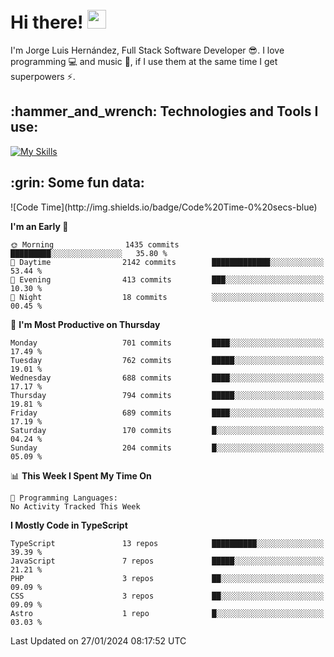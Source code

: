 <h1 align="left">
 <abc>
  <br>Hi there! <img src="https://user-images.githubusercontent.com/42378118/110234147-e3259600-7f4e-11eb-95be-0c4047144dea.gif" width="30"><br>
 </abc>
</h1>

I'm Jorge Luis Hernández, Full Stack Software Developer :sunglasses:. I love programming :computer: and music :musical_score:, if I use them at the same time I get superpowers :zap:. 


<h2 align="left">:hammer_and_wrench: Technologies and Tools I use:</h2>

[![My Skills](https://skillicons.dev/icons?i=js,ts,html,css,py,vue,react,next,nest,postgres,mysql)](https://skillicons.dev)

<h2 align="left">:grin: Some fun data:</h2>
<!--START_SECTION:waka-->
![Code Time](http://img.shields.io/badge/Code%20Time-0%20secs-blue)

**I'm an Early 🐤** 

```text
🌞 Morning                1435 commits        █████████░░░░░░░░░░░░░░░░   35.80 % 
🌆 Daytime                2142 commits        █████████████░░░░░░░░░░░░   53.44 % 
🌃 Evening                413 commits         ███░░░░░░░░░░░░░░░░░░░░░░   10.30 % 
🌙 Night                  18 commits          ░░░░░░░░░░░░░░░░░░░░░░░░░   00.45 % 
```
📅 **I'm Most Productive on Thursday** 

```text
Monday                   701 commits         ████░░░░░░░░░░░░░░░░░░░░░   17.49 % 
Tuesday                  762 commits         █████░░░░░░░░░░░░░░░░░░░░   19.01 % 
Wednesday                688 commits         ████░░░░░░░░░░░░░░░░░░░░░   17.17 % 
Thursday                 794 commits         █████░░░░░░░░░░░░░░░░░░░░   19.81 % 
Friday                   689 commits         ████░░░░░░░░░░░░░░░░░░░░░   17.19 % 
Saturday                 170 commits         █░░░░░░░░░░░░░░░░░░░░░░░░   04.24 % 
Sunday                   204 commits         █░░░░░░░░░░░░░░░░░░░░░░░░   05.09 % 
```


📊 **This Week I Spent My Time On** 

```text
💬 Programming Languages: 
No Activity Tracked This Week
```

**I Mostly Code in TypeScript** 

```text
TypeScript               13 repos            ██████████░░░░░░░░░░░░░░░   39.39 % 
JavaScript               7 repos             █████░░░░░░░░░░░░░░░░░░░░   21.21 % 
PHP                      3 repos             ██░░░░░░░░░░░░░░░░░░░░░░░   09.09 % 
CSS                      3 repos             ██░░░░░░░░░░░░░░░░░░░░░░░   09.09 % 
Astro                    1 repo              █░░░░░░░░░░░░░░░░░░░░░░░░   03.03 % 
```




 Last Updated on 27/01/2024 08:17:52 UTC
<!--END_SECTION:waka-->
